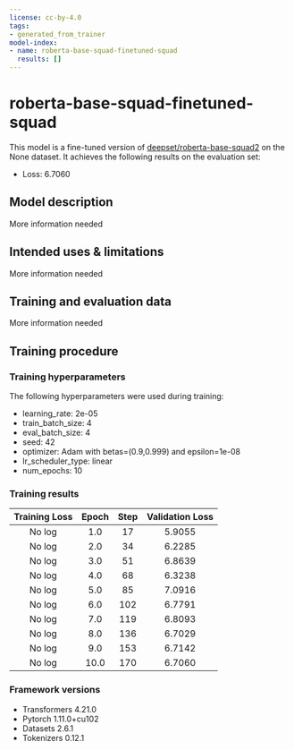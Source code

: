 ```yaml
---
license: cc-by-4.0
tags:
- generated_from_trainer
model-index:
- name: roberta-base-squad-finetuned-squad
  results: []
---
```


<!-- This model card has been generated automatically according to the information the Trainer had access to. You
should probably proofread and complete it, then remove this comment. -->

# roberta-base-squad-finetuned-squad

This model is a fine-tuned version of [deepset/roberta-base-squad2](https://huggingface.co/deepset/roberta-base-squad2) on the None dataset.
It achieves the following results on the evaluation set:
- Loss: 6.7060

## Model description

More information needed

## Intended uses & limitations

More information needed

## Training and evaluation data

More information needed

## Training procedure

### Training hyperparameters

The following hyperparameters were used during training:
- learning_rate: 2e-05
- train_batch_size: 4
- eval_batch_size: 4
- seed: 42
- optimizer: Adam with betas=(0.9,0.999) and epsilon=1e-08
- lr_scheduler_type: linear
- num_epochs: 10

### Training results

| Training Loss | Epoch | Step | Validation Loss |
|:-------------:|:-----:|:----:|:---------------:|
| No log        | 1.0   | 17   | 5.9055          |
| No log        | 2.0   | 34   | 6.2285          |
| No log        | 3.0   | 51   | 6.8639          |
| No log        | 4.0   | 68   | 6.3238          |
| No log        | 5.0   | 85   | 7.0916          |
| No log        | 6.0   | 102  | 6.7791          |
| No log        | 7.0   | 119  | 6.8093          |
| No log        | 8.0   | 136  | 6.7029          |
| No log        | 9.0   | 153  | 6.7142          |
| No log        | 10.0  | 170  | 6.7060          |


### Framework versions

- Transformers 4.21.0
- Pytorch 1.11.0+cu102
- Datasets 2.6.1
- Tokenizers 0.12.1
